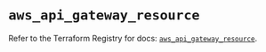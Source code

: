 # `aws_api_gateway_resource`

Refer to the Terraform Registry for docs: [`aws_api_gateway_resource`](https://registry.terraform.io/providers/hashicorp/aws/5.64.0/docs/resources/api_gateway_resource).
